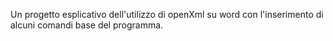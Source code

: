 Un progetto esplicativo dell'utilizzo di openXml su word con l'inserimento di alcuni comandi base del programma.
